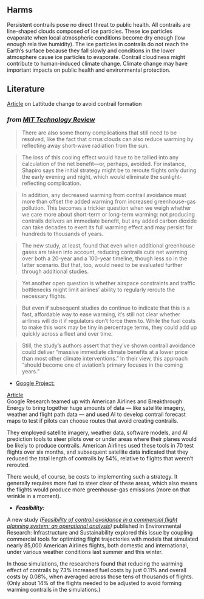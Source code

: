 ## Harms 
Persistent contrails pose no direct threat to public health.
All contrails are line-shaped clouds composed of ice
particles. These ice particles evaporate when local
atmospheric conditions become dry enough (low enough rela
tive humidity). The ice particles in contrails do not reach the
Earth’s surface because they fall slowly and conditions in the
lower atmosphere cause ice particles to evaporate.
Contrail cloudiness might contribute to human-induced climate
change. Climate change may have important impacts on public
health and environmental protection.  


## Literature

[Article](https://www.sciencedirect.com/science/article/pii/S2590198223002002)  on Lattitude change to avoid contrail formation

### *from [MIT Technology Review](https://www.technologyreview.com/2024/03/12/1089620/how-rerouting-planes-to-produce-fewer-contrails-could-help-cool-the-planet/#:~:text=A%20small%20fraction%20of%20overall,fast%20way%20of%20easing%20warming.)*

> There are also some thorny complications that still need to be resolved, like the fact that cirrus clouds can also reduce warming by reflecting away short-wave radiation from the sun.

> The loss of this cooling effect would have to be tallied into any calculation of the net benefit—or, perhaps, avoided. For instance, Shapiro says the initial strategy might be to reroute flights only during the early evening and night, which would eliminate the sunlight-reflecting complication. 

> In addition, any decreased warming from contrail avoidance must more than offset the added warming from increased greenhouse-gas pollution. This becomes a trickier question when we weigh whether we care more about short-term or long-term warming: not producing contrails delivers an immediate benefit, but any added carbon dioxide can take decades to exert its full warming effect and may persist for hundreds to thousands of years.

> The new study, at least, found that even when additional greenhouse gases are taken into account, reducing contrails cuts net warming over both a 20-year and a 100-year timeline, though less so in the latter scenario. But that, too, would need to be evaluated further through additional studies.

> Yet another open question is whether airspace constraints and traffic bottlenecks might limit airlines’ ability to regularly reroute the necessary flights.

> But even if subsequent studies do continue to indicate that this is a fast, affordable way to ease warming, it’s still not clear whether airlines will do it if regulators don’t force them to. While the fuel costs to make this work may be tiny in percentage terms, they could add up quickly across a fleet and over time.

> Still, the study’s authors assert that they’ve shown contrail avoidance could deliver “massive immediate climate benefits at a lower price than most other climate interventions.” In their view, this approach “should become one of aviation’s primary focuses in the coming years.”

- [Google Project:](https://sites.research.google/contrails/)  

[Article](https://blog.google/technology/ai/ai-airlines-contrails-climate-change/)  
Google Research teamed up with American Airlines and Breakthrough Energy to bring together huge amounts of data — like satellite imagery, weather and flight path data — and used AI to develop contrail forecast maps to test if pilots can choose routes that avoid creating contrails.  

They employed satellite imagery, weather data, software models, and AI prediction tools to steer pilots over or under areas where their planes would be likely to produce contrails. American Airlines used these tools in 70 test flights over six months, and subsequent satellite data indicated that they reduced the total length of contrails by 54%, relative to flights that weren’t rerouted.

There would, of course, be costs to implementing such a strategy. It generally requires more fuel to steer clear of these areas, which also means the flights would produce more greenhouse-gas emissions (more on that wrinkle in a moment).  

- ***Feasibility:***   

A new study *(<ins>Feasibility of contrail avoidance in a commercial flight planning system: an operational analysis</ins>)* published in Environmental Research: Infrastructure and Sustainability explored this issue by coupling commercial tools for optimizing flight trajectories with models that simulated nearly 85,000 American Airlines flights, both domestic and international, under various weather conditions last summer and this winter.

In those simulations, the researchers found that reducing the warming effect of contrails by 73% increased fuel costs by just 0.11% and overall costs by 0.08%, when averaged across those tens of thousands of flights. (Only about 14% of the flights needed to be adjusted to avoid forming warming contrails in the simulations.)